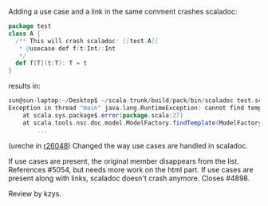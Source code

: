 Adding a use case and a link in the same comment crashes scaladoc:
```scala
package test
class A {
  /** This will crash scaladoc: [[test.A]]
   * @usecase def f(t:Int):Int
   */
  def f[T](t:T): T = t
}
```

results in:

```scala
sun@sun-laptop:~/Desktop$ ~/scala-trunk/build/pack/bin/scaladoc test.scala 
Exception in thread "main" java.lang.RuntimeException: cannot find template in unfinished universe
	at scala.sys.package$.error(package.scala:27)
	at scala.tools.nsc.doc.model.ModelFactory.findTemplate(ModelFactory.scala:62)
        ...
```
(ureche in [r26048](https://codereview.scala-lang.org/fisheye/changelog/scala-svn?cs=26048)) Changed the way use cases are handled in scaladoc.
    
If use cases are present, the original member disappears from the list. References #5054, but needs more work on the html part.
If use cases are present along with links, scaladoc doesn't crash anymore. Closes #4898.
    
Review by kzys.
